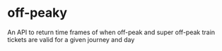 # off-peaky
An API to return time frames of when off-peak and super off-peak train tickets are valid for a given journey and day
